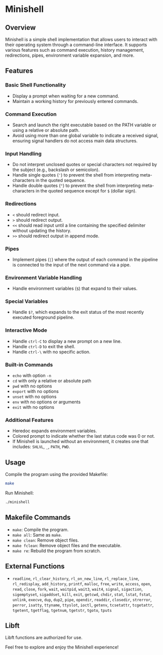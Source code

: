 # Minishell

## Overview
Minishell is a simple shell implementation that allows users to interact with their operating system through a command-line interface. It supports various features such as command execution, history management, redirections, pipes, environment variable expansion, and more.

## Features

### Basic Shell Functionality
- Display a prompt when waiting for a new command.
- Maintain a working history for previously entered commands.

### Command Execution
- Search and launch the right executable based on the PATH variable or using a relative or absolute path.
- Avoid using more than one global variable to indicate a received signal, ensuring signal handlers do not access main data structures.

### Input Handling
- Do not interpret unclosed quotes or special characters not required by the subject (e.g., backslash or semicolon).
- Handle single quotes (`'`) to prevent the shell from interpreting meta-characters in the quoted sequence.
- Handle double quotes (`"`) to prevent the shell from interpreting meta-characters in the quoted sequence except for `$` (dollar sign).

### Redirections
- `<` should redirect input.
- `>` should redirect output.
- `<<` should read input until a line containing the specified delimiter without updating the history.
- `>>` should redirect output in append mode.

### Pipes
- Implement pipes (`|`) where the output of each command in the pipeline is connected to the input of the next command via a pipe.

### Environment Variable Handling
- Handle environment variables (`$`) that expand to their values.

### Special Variables
- Handle `$?`, which expands to the exit status of the most recently executed foreground pipeline.

### Interactive Mode
- Handle `ctrl-C` to display a new prompt on a new line.
- Handle `ctrl-D` to exit the shell.
- Handle `ctrl-\` with no specific action.

### Built-in Commands
- `echo` with option `-n`
- `cd` with only a relative or absolute path
- `pwd` with no options
- `export` with no options
- `unset` with no options
- `env` with no options or arguments
- `exit` with no options

### Additional Features
- Heredoc expands environment variables.
- Colored prompt to indicate whether the last status code was 0 or not.
- If Minishell is launched without an environment, it creates one that includes: `SHLVL`, `_`, `PATH`, `PWD`.

## Usage
Compile the program using the provided Makefile:

```bash
make
```

Run Minishell:

```bash
./minishell
```

## Makefile Commands
- `make`: Compile the program.
- `make all`: Same as `make`.
- `make clean`: Remove object files.
- `make fclean`: Remove object files and the executable.
- `make re`: Rebuild the program from scratch.

## External Functions
- `readline`, `rl_clear_history`, `rl_on_new_line`, `rl_replace_line`, `rl_redisplay`, `add_history`, `printf`, `malloc`, `free`, `write`, `access`, `open`, `read`, `close`, `fork`, `wait`, `waitpid`, `wait3`, `wait4`, `signal`, `sigaction`, `sigemptyset`, `sigaddset`, `kill`, `exit`, `getcwd`, `chdir`, `stat`, `lstat`, `fstat`, `unlink`, `execve`, `dup`, `dup2`, `pipe`, `opendir`, `readdir`, `closedir`, `strerror`, `perror`, `isatty`, `ttyname`, `ttyslot`, `ioctl`, `getenv`, `tcsetattr`, `tcgetattr`, `tgetent`, `tgetflag`, `tgetnum`, `tgetstr`, `tgoto`, `tputs`

## Libft
Libft functions are authorized for use.

Feel free to explore and enjoy the Minishell experience!
